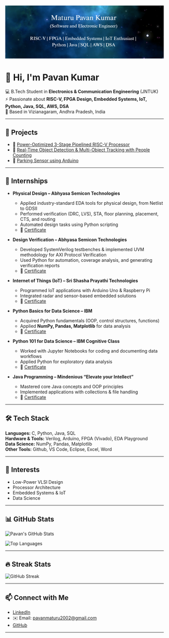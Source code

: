 <p align="center">
  <img src="https://raw.githubusercontent.com/Pavankumar0426-arch/Pavankumar0426-arch/main/Banner.png" alt="Pavan Kumar | RISC-V | FPGA | Embedded Systems | IoT" />
</p>

# 👋 Hi, I'm Pavan Kumar  

💻 B.Tech Student in **Electronics & Communication Engineering** (JNTUK)  
⚡ Passionate about **RISC-V, FPGA Design, Embedded Systems, IoT, Python, Java, SQL, AWS, DSA**  
📍 Based in Vizianagaram, Andhra Pradesh, India  

---

## 🚀 Projects
- 🔹 [Power-Optimized 3-Stage Pipelined RISC-V Processor](https://github.com/Pavankumar0426-arch/power-optimized-riscv)
- 🔹 [Real-Time Object Detection & Multi-Object Tracking with People Counting](https://github.com/Pavankumar0426-arch/RealTimeObjectTracking)
- 🔹 [Parking Sensor using Arduino](https://github.com/Pavankumar0426-arch/Parking-Sensor-using-Arduino)  

---

## 💼 Internships  

- **Physical Design – Abhyasa Semicon Technologies**  
  - Applied industry-standard EDA tools for physical design, from Netlist to GDSII  
  - Performed verification (DRC, LVS), STA, floor planning, placement, CTS, and routing  
  - Automated design tasks using Python scripting  
  - 📄 [Certificate](Certificates/physical_design.pdf)  

- **Design Verification – Abhyasa Semicon Technologies**  
  - Developed SystemVerilog testbenches & implemented UVM methodology for AXI Protocol Verification  
  - Used Python for automation, coverage analysis, and generating verification reports  
  - 📄 [Certificate](Certificates/design_verification.pdf)  

- **Internet of Things (IoT) – Sri Shasha Prayathi Technologies**  
  - Programmed IoT applications with Arduino Uno & Raspberry Pi  
  - Integrated radar and sensor-based embedded solutions  
  - 📄 [Certificate](Certificates/iot.pdf)  

- **Python Basics for Data Science – IBM**  
  - Acquired Python fundamentals (OOP, control structures, functions)  
  - Applied **NumPy, Pandas, Matplotlib** for data analysis  
  - 📄 [Certificate](Certificates/python_basics_ibm.pdf)  

- **Python 101 for Data Science – IBM Cognitive Class**  
  - Worked with Jupyter Notebooks for coding and documenting data workflows  
  - Applied Python for exploratory data analysis  
  - 📄 [Certificate](Certificates/python101_ibm.pdf)  

- **Java Programming – Mindenious “Elevate your Intellect”**  
  - Mastered core Java concepts and OOP principles  
  - Implemented applications with collections & file handling  
  - 📄 [Certificate](Certificates/java.pdf)  

---

## 🛠 Tech Stack
**Languages:** C, Python, Java, SQL  
**Hardware & Tools:** Verilog, Arduino, FPGA (Vivado), EDA Playground  
**Data Science:** NumPy, Pandas, Matplotlib  
**Other Tools:** Github, VS Code, Eclipse, Excel, Word 

---

## 🌱 Interests
- Low-Power VLSI Design  
- Processor Architecture  
- Embedded Systems & IoT  
- Data Science  

---

## 📊 GitHub Stats
![Pavan's GitHub Stats](https://github-readme-stats.vercel.app/api?username=Pavankumar0426-arch&show_icons=true&theme=tokyonight)  

![Top Languages](https://github-readme-stats.vercel.app/api/top-langs/?username=Pavankumar0426-arch&layout=compact&theme=tokyonight)  

---

## 🔥 Streak Stats
![GitHub Streak](https://github-readme-streak-stats.herokuapp.com/?user=Pavankumar0426-arch&theme=tokyonight)  

---

## 📫 Connect with Me
- [LinkedIn](http://www.linkedin.com/in/pavan-kumar-maturu-591935251)  
- ✉️ Email: pavanmaturu2002@gmail.com  
- [GitHub](https://github.com/Pavankumar0426-arch)  

---

